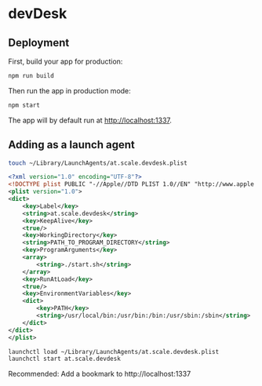 # devDesk

## Deployment

First, build your app for production:

```sh
npm run build
```

Then run the app in production mode:

```sh
npm start
```

The app will by default run at [http://localhost:1337](http://localhost:1337).

## Adding as a launch agent

```sh
touch ~/Library/LaunchAgents/at.scale.devdesk.plist
```

```xml
<?xml version="1.0" encoding="UTF-8"?>
<!DOCTYPE plist PUBLIC "-//Apple//DTD PLIST 1.0//EN" "http://www.apple.com/DTDs/PropertyList-1.0.dtd">
<plist version="1.0">
<dict>
	<key>Label</key>
	<string>at.scale.devdesk</string>
	<key>KeepAlive</key>
	<true/>
	<key>WorkingDirectory</key>
    <string>PATH_TO_PROGRAM_DIRECTORY</string>
	<key>ProgramArguments</key>
	<array>
		<string>./start.sh</string>
	</array>
	<key>RunAtLoad</key>
	<true/>
	<key>EnvironmentVariables</key>
	<dict>
		<key>PATH</key>
		<string>/usr/local/bin:/usr/bin:/bin:/usr/sbin:/sbin</string>
	</dict>
</dict>
</plist>
```

```sh
launchctl load ~/Library/LaunchAgents/at.scale.devdesk.plist
launchctl start at.scale.devdesk
```

Recommended: Add a bookmark to http://localhost:1337